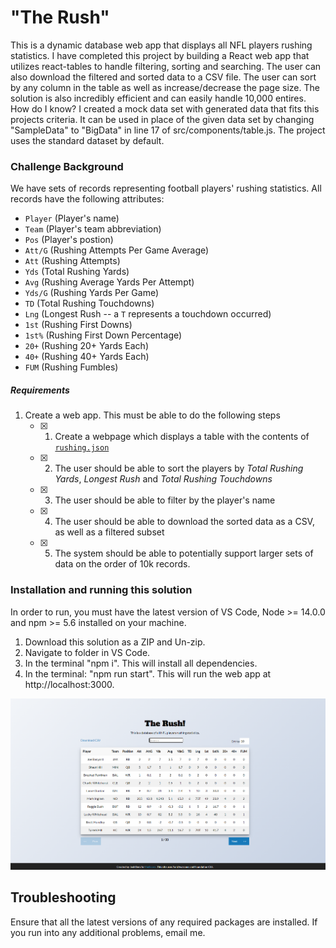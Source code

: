 # "The Rush" 
This is a dynamic database web app that displays all NFL players rushing statistics. I have completed this project by building a React web app that utilizes react-tables to handle filtering, sorting and searching. The user can also download the filtered and sorted data to a CSV file. The user can sort by any column in the table as well as increase/decrease the page size. The solution is also incredibly efficient and can easily handle 10,000 entires. How do I know? I created a mock data set with generated data that fits this projects criteria. It can be used in place of the given data set by changing "SampleData" to "BigData" in line 17 of src/components/table.js. The project uses the standard dataset by default.


### Challenge Background
We have sets of records representing football players' rushing statistics. All records have the following attributes:
* `Player` (Player's name)
* `Team` (Player's team abbreviation)
* `Pos` (Player's postion)
* `Att/G` (Rushing Attempts Per Game Average)
* `Att` (Rushing Attempts)
* `Yds` (Total Rushing Yards)
* `Avg` (Rushing Average Yards Per Attempt)
* `Yds/G` (Rushing Yards Per Game)
* `TD` (Total Rushing Touchdowns)
* `Lng` (Longest Rush -- a `T` represents a touchdown occurred)
* `1st` (Rushing First Downs)
* `1st%` (Rushing First Down Percentage)
* `20+` (Rushing 20+ Yards Each)
* `40+` (Rushing 40+ Yards Each)
* `FUM` (Rushing Fumbles)

##### Requirements
1. Create a web app. This must be able to do the following steps
   - [x] 1. Create a webpage which displays a table with the contents of [`rushing.json`](/rushing.json) 
   - [x] 2. The user should be able to sort the players by _Total Rushing Yards_, _Longest Rush_ and _Total Rushing Touchdowns_ 
   - [x] 3. The user should be able to filter by the player's name 
   - [x] 4. The user should be able to download the sorted data as a CSV, as well as a filtered subset 
   - [x] 5. The system should be able to potentially support larger sets of data on the order of 10k records. 


### Installation and running this solution
In order to run, you must have the latest version of VS Code, Node >= 14.0.0 and npm >= 5.6 installed on your machine.

1. Download this solution as a ZIP and Un-zip.
2. Navigate to folder in VS Code.
3. In the terminal "npm i". This will install all dependencies.
4. In the terminal: "npm run start". This will run the web app at http://localhost:3000.

![alt text](https://github.com/JoshB63/theRush-React-/blob/master/TheRushHome.PNG?raw=true)

## Troubleshooting
Ensure that all the latest versions of any required packages are installed. If you run into any additional problems, email me.





